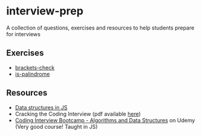 # interview-prep
A collection of questions, exercises and resources to help students prepare for interviews

## Exercises
- [brackets-check](https://github.com/FACN7/interview-prep/tree/master/exercises/brackets-check)
- [is-palindrome](https://github.com/FACN7/interview-prep/tree/master/exercises/is-palindrome)

## Resources 
- [Data structures in JS](https://github.com/jamiecoe/data-structures)
- Cracking the Coding Interview (pdf available [here](http://ahmed-badawy.com/blog/wp-content/uploads/2018/10/Cracking-the-Coding-Interview-6th-Edition-189-Programming-Questions-and-Solutions.pdf))
- [Coding Interview Bootcamp - Algorithms and Data Structures](https://www.udemy.com/course/coding-interview-bootcamp-algorithms-and-data-structure) on Udemy (Very good course! Taught in JS) 
